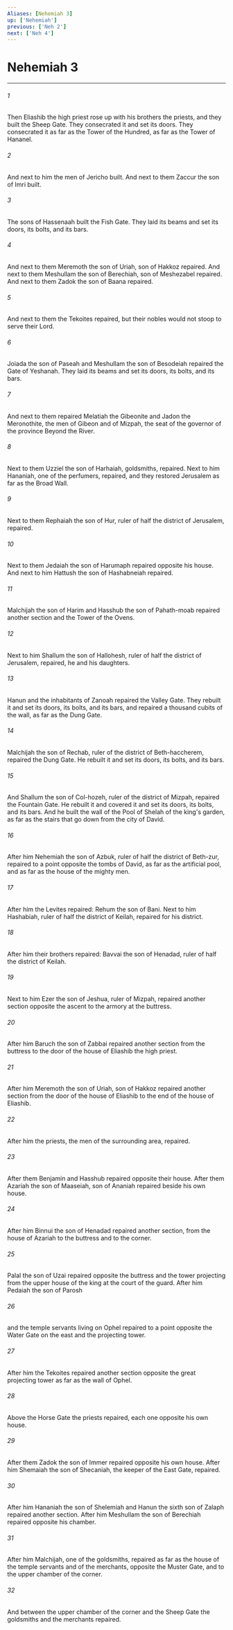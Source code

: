 ```yaml
---
Aliases: [Nehemiah 3]
up: ['Nehemiah']
previous: ['Neh 2']
next: ['Neh 4']
---
```

# Nehemiah 3
***



###### 1 
Then Eliashib the high priest rose up with his brothers the priests, and they built the Sheep Gate. They consecrated it and set its doors. They consecrated it as far as the Tower of the Hundred, as far as the Tower of Hananel. 

###### 2 
And next to him the men of Jericho built. And next to them Zaccur the son of Imri built. 

###### 3 
The sons of Hassenaah built the Fish Gate. They laid its beams and set its doors, its bolts, and its bars. 

###### 4 
And next to them Meremoth the son of Uriah, son of Hakkoz repaired. And next to them Meshullam the son of Berechiah, son of Meshezabel repaired. And next to them Zadok the son of Baana repaired. 

###### 5 
And next to them the Tekoites repaired, but their nobles would not stoop to serve their Lord. 

###### 6 
Joiada the son of Paseah and Meshullam the son of Besodeiah repaired the Gate of Yeshanah. They laid its beams and set its doors, its bolts, and its bars. 

###### 7 
And next to them repaired Melatiah the Gibeonite and Jadon the Meronothite, the men of Gibeon and of Mizpah, the seat of the governor of the province Beyond the River. 

###### 8 
Next to them Uzziel the son of Harhaiah, goldsmiths, repaired. Next to him Hananiah, one of the perfumers, repaired, and they restored Jerusalem as far as the Broad Wall. 

###### 9 
Next to them Rephaiah the son of Hur, ruler of half the district of Jerusalem, repaired. 

###### 10 
Next to them Jedaiah the son of Harumaph repaired opposite his house. And next to him Hattush the son of Hashabneiah repaired. 

###### 11 
Malchijah the son of Harim and Hasshub the son of Pahath-moab repaired another section and the Tower of the Ovens. 

###### 12 
Next to him Shallum the son of Hallohesh, ruler of half the district of Jerusalem, repaired, he and his daughters. 

###### 13 
Hanun and the inhabitants of Zanoah repaired the Valley Gate. They rebuilt it and set its doors, its bolts, and its bars, and repaired a thousand cubits of the wall, as far as the Dung Gate. 

###### 14 
Malchijah the son of Rechab, ruler of the district of Beth-haccherem, repaired the Dung Gate. He rebuilt it and set its doors, its bolts, and its bars. 

###### 15 
And Shallum the son of Col-hozeh, ruler of the district of Mizpah, repaired the Fountain Gate. He rebuilt it and covered it and set its doors, its bolts, and its bars. And he built the wall of the Pool of Shelah of the king's garden, as far as the stairs that go down from the city of David. 

###### 16 
After him Nehemiah the son of Azbuk, ruler of half the district of Beth-zur, repaired to a point opposite the tombs of David, as far as the artificial pool, and as far as the house of the mighty men. 

###### 17 
After him the Levites repaired: Rehum the son of Bani. Next to him Hashabiah, ruler of half the district of Keilah, repaired for his district. 

###### 18 
After him their brothers repaired: Bavvai the son of Henadad, ruler of half the district of Keilah. 

###### 19 
Next to him Ezer the son of Jeshua, ruler of Mizpah, repaired another section opposite the ascent to the armory at the buttress. 

###### 20 
After him Baruch the son of Zabbai repaired another section from the buttress to the door of the house of Eliashib the high priest. 

###### 21 
After him Meremoth the son of Uriah, son of Hakkoz repaired another section from the door of the house of Eliashib to the end of the house of Eliashib. 

###### 22 
After him the priests, the men of the surrounding area, repaired. 

###### 23 
After them Benjamin and Hasshub repaired opposite their house. After them Azariah the son of Maaseiah, son of Ananiah repaired beside his own house. 

###### 24 
After him Binnui the son of Henadad repaired another section, from the house of Azariah to the buttress and to the corner. 

###### 25 
Palal the son of Uzai repaired opposite the buttress and the tower projecting from the upper house of the king at the court of the guard. After him Pedaiah the son of Parosh 

###### 26 
and the temple servants living on Ophel repaired to a point opposite the Water Gate on the east and the projecting tower. 

###### 27 
After him the Tekoites repaired another section opposite the great projecting tower as far as the wall of Ophel. 

###### 28 
Above the Horse Gate the priests repaired, each one opposite his own house. 

###### 29 
After them Zadok the son of Immer repaired opposite his own house. After him Shemaiah the son of Shecaniah, the keeper of the East Gate, repaired. 

###### 30 
After him Hananiah the son of Shelemiah and Hanun the sixth son of Zalaph repaired another section. After him Meshullam the son of Berechiah repaired opposite his chamber. 

###### 31 
After him Malchijah, one of the goldsmiths, repaired as far as the house of the temple servants and of the merchants, opposite the Muster Gate, and to the upper chamber of the corner. 

###### 32 
And between the upper chamber of the corner and the Sheep Gate the goldsmiths and the merchants repaired.

